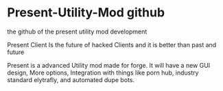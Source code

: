 # Present-Utility-Mod github
the github of the present utility mod development

Present Client Is the future of hacked Clients and it is better than past and future 

Present is a advanced Utility mod made for forge. It will have a new GUI design, More options, Integration with things like porn hub, industry standard elytrafly, and automated dupe bots.

